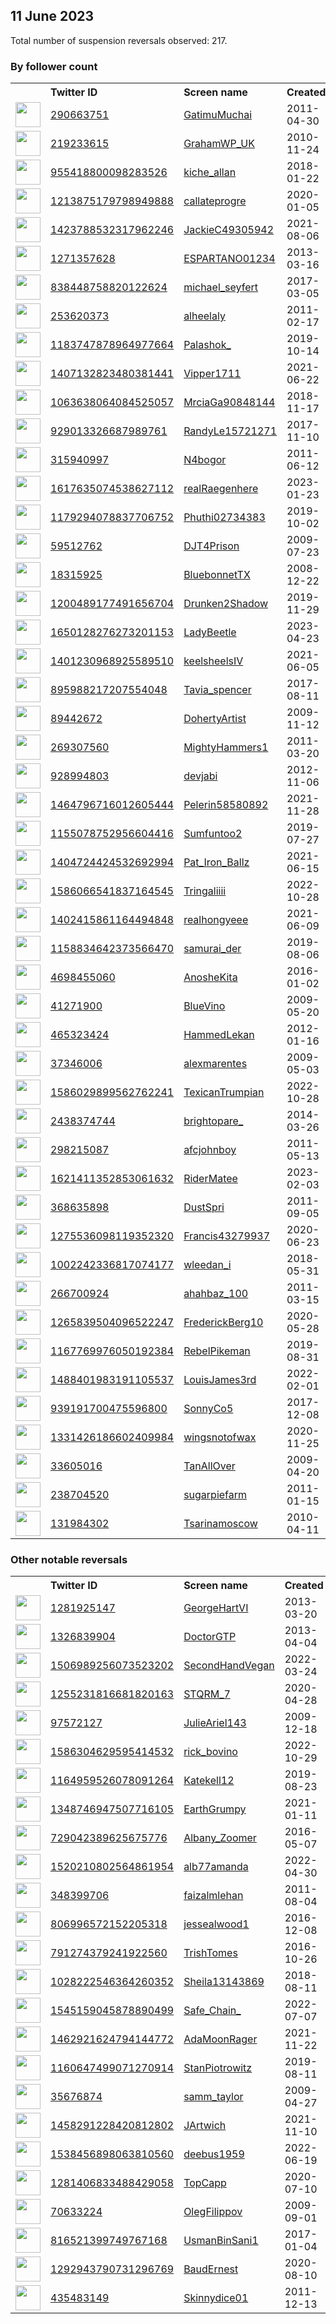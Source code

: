 
## 11 June 2023
Total number of suspension reversals observed: 217.

### By follower count
<table><tr><th></th><th align="left">Twitter ID</th><th align="left">Screen name</th>
<th align="left">Created</th><th align="left">Status</th><th align="left">Suspended</th><th align="left">Followers</th>
<tr><td><a href="https://pbs.twimg.com/profile_images/990616076688900096/ebJQ-tAu_normal.jpg"><img src="https://pbs.twimg.com/profile_images/990616076688900096/ebJQ-tAu_normal.jpg" width="40px" height="40px" align="center"/></a></td><td><a href="https://twitter.com/intent/user?user_id=290663751">290663751</a></td><td><a href="https://twitter.com/GatimuMuchai">GatimuMuchai</a></td><td>2011-04-30</td><td align="center"></td><td>2022-11-28</td><td>212607</td></tr>
<tr><td><a href="https://pbs.twimg.com/profile_images/1669028202897973269/cvyeeiO5_normal.jpg"><img src="https://pbs.twimg.com/profile_images/1669028202897973269/cvyeeiO5_normal.jpg" width="40px" height="40px" align="center"/></a></td><td><a href="https://twitter.com/intent/user?user_id=219233615">219233615</a></td><td><a href="https://twitter.com/GrahamWP_UK">GrahamWP_UK</a></td><td>2010-11-24</td><td align="center"></td><td></td><td>38258</td></tr>
<tr><td><a href="https://pbs.twimg.com/profile_images/1243992936683012096/8RdFul5z_normal.jpg"><img src="https://pbs.twimg.com/profile_images/1243992936683012096/8RdFul5z_normal.jpg" width="40px" height="40px" align="center"/></a></td><td><a href="https://twitter.com/intent/user?user_id=955418800098283526">955418800098283526</a></td><td><a href="https://twitter.com/kiche_allan">kiche_allan</a></td><td>2018-01-22</td><td align="center"></td><td>2023-05-13</td><td>11702</td></tr>
<tr><td><a href="https://pbs.twimg.com/profile_images/1674512361124769792/o7UguaIr_normal.jpg"><img src="https://pbs.twimg.com/profile_images/1674512361124769792/o7UguaIr_normal.jpg" width="40px" height="40px" align="center"/></a></td><td><a href="https://twitter.com/intent/user?user_id=1213875179798949888">1213875179798949888</a></td><td><a href="https://twitter.com/callateprogre">callateprogre</a></td><td>2020-01-05</td><td align="center"></td><td>2023-04-16</td><td>11030</td></tr>
<tr><td><a href="https://pbs.twimg.com/profile_images/1658679605434220546/qYwuRsMp_normal.jpg"><img src="https://pbs.twimg.com/profile_images/1658679605434220546/qYwuRsMp_normal.jpg" width="40px" height="40px" align="center"/></a></td><td><a href="https://twitter.com/intent/user?user_id=1423788532317962246">1423788532317962246</a></td><td><a href="https://twitter.com/JackieC49305942">JackieC49305942</a></td><td>2021-08-06</td><td align="center"></td><td>2023-06-06</td><td>9818</td></tr>
<tr><td><a href="https://pbs.twimg.com/profile_images/1668231393363611651/0xSpOJVi_normal.jpg"><img src="https://pbs.twimg.com/profile_images/1668231393363611651/0xSpOJVi_normal.jpg" width="40px" height="40px" align="center"/></a></td><td><a href="https://twitter.com/intent/user?user_id=1271357628">1271357628</a></td><td><a href="https://twitter.com/ESPARTANO01234">ESPARTANO01234</a></td><td>2013-03-16</td><td align="center"></td><td>2022-04-24</td><td>9514</td></tr>
<tr><td><a href="https://pbs.twimg.com/profile_images/1626297903370190857/bMzIE5h6_normal.jpg"><img src="https://pbs.twimg.com/profile_images/1626297903370190857/bMzIE5h6_normal.jpg" width="40px" height="40px" align="center"/></a></td><td><a href="https://twitter.com/intent/user?user_id=838448758820122624">838448758820122624</a></td><td><a href="https://twitter.com/michael_seyfert">michael_seyfert</a></td><td>2017-03-05</td><td align="center"></td><td>2023-06-03</td><td>8207</td></tr>
<tr><td><a href="https://pbs.twimg.com/profile_images/1670070475337220097/RydX6GfU_normal.jpg"><img src="https://pbs.twimg.com/profile_images/1670070475337220097/RydX6GfU_normal.jpg" width="40px" height="40px" align="center"/></a></td><td><a href="https://twitter.com/intent/user?user_id=253620373">253620373</a></td><td><a href="https://twitter.com/alheelaly">alheelaly</a></td><td>2011-02-17</td><td align="center"></td><td>2022-08-18</td><td>7968</td></tr>
<tr><td><a href="https://pbs.twimg.com/profile_images/1535983202958856192/ZrC4Ssqg_normal.jpg"><img src="https://pbs.twimg.com/profile_images/1535983202958856192/ZrC4Ssqg_normal.jpg" width="40px" height="40px" align="center"/></a></td><td><a href="https://twitter.com/intent/user?user_id=1183747878964977664">1183747878964977664</a></td><td><a href="https://twitter.com/Palashok_">Palashok_</a></td><td>2019-10-14</td><td align="center"></td><td>2023-05-26</td><td>6864</td></tr>
<tr><td><a href="https://pbs.twimg.com/profile_images/1587549402813579264/Hswoxg1r_normal.jpg"><img src="https://pbs.twimg.com/profile_images/1587549402813579264/Hswoxg1r_normal.jpg" width="40px" height="40px" align="center"/></a></td><td><a href="https://twitter.com/intent/user?user_id=1407132823480381441">1407132823480381441</a></td><td><a href="https://twitter.com/Vipper1711">Vipper1711</a></td><td>2021-06-22</td><td align="center"></td><td>2022-11-02</td><td>6560</td></tr>
<tr><td><a href="https://pbs.twimg.com/profile_images/1499588728410546176/uP4-eMSs_normal.jpg"><img src="https://pbs.twimg.com/profile_images/1499588728410546176/uP4-eMSs_normal.jpg" width="40px" height="40px" align="center"/></a></td><td><a href="https://twitter.com/intent/user?user_id=1063638064084525057">1063638064084525057</a></td><td><a href="https://twitter.com/MrciaGa90848144">MrciaGa90848144</a></td><td>2018-11-17</td><td align="center"></td><td>2022-09-21</td><td>6517</td></tr>
<tr><td><a href="https://pbs.twimg.com/profile_images/1057665659377799168/SYmQ-qA4_normal.jpg"><img src="https://pbs.twimg.com/profile_images/1057665659377799168/SYmQ-qA4_normal.jpg" width="40px" height="40px" align="center"/></a></td><td><a href="https://twitter.com/intent/user?user_id=929013326687989761">929013326687989761</a></td><td><a href="https://twitter.com/RandyLe15721271">RandyLe15721271</a></td><td>2017-11-10</td><td align="center"></td><td></td><td>5286</td></tr>
<tr><td><a href="https://pbs.twimg.com/profile_images/1668916116830445569/TXs_GzJx_normal.jpg"><img src="https://pbs.twimg.com/profile_images/1668916116830445569/TXs_GzJx_normal.jpg" width="40px" height="40px" align="center"/></a></td><td><a href="https://twitter.com/intent/user?user_id=315940997">315940997</a></td><td><a href="https://twitter.com/N4bogor">N4bogor</a></td><td>2011-06-12</td><td align="center"></td><td>2022-07-22</td><td>3641</td></tr>
<tr><td><a href="https://pbs.twimg.com/profile_images/1673119920094052354/QAGDIf-L_normal.jpg"><img src="https://pbs.twimg.com/profile_images/1673119920094052354/QAGDIf-L_normal.jpg" width="40px" height="40px" align="center"/></a></td><td><a href="https://twitter.com/intent/user?user_id=1617635074538627112">1617635074538627112</a></td><td><a href="https://twitter.com/realRaegenhere">realRaegenhere</a></td><td>2023-01-23</td><td align="center"></td><td>2023-06-09</td><td>2941</td></tr>
<tr><td><a href="https://pbs.twimg.com/profile_images/1503930531871928320/oAp3ZYdr_normal.jpg"><img src="https://pbs.twimg.com/profile_images/1503930531871928320/oAp3ZYdr_normal.jpg" width="40px" height="40px" align="center"/></a></td><td><a href="https://twitter.com/intent/user?user_id=1179294078837706752">1179294078837706752</a></td><td><a href="https://twitter.com/Phuthi02734383">Phuthi02734383</a></td><td>2019-10-02</td><td align="center"></td><td>2022-09-19</td><td>2772</td></tr>
<tr><td><a href="https://pbs.twimg.com/profile_images/1675644121766043650/MqGWMRHq_normal.jpg"><img src="https://pbs.twimg.com/profile_images/1675644121766043650/MqGWMRHq_normal.jpg" width="40px" height="40px" align="center"/></a></td><td><a href="https://twitter.com/intent/user?user_id=59512762">59512762</a></td><td><a href="https://twitter.com/DJT4Prison">DJT4Prison</a></td><td>2009-07-23</td><td align="center"></td><td></td><td>2647</td></tr>
<tr><td><a href="https://pbs.twimg.com/profile_images/1047605311975043072/4ASPSOGY_normal.jpg"><img src="https://pbs.twimg.com/profile_images/1047605311975043072/4ASPSOGY_normal.jpg" width="40px" height="40px" align="center"/></a></td><td><a href="https://twitter.com/intent/user?user_id=18315925">18315925</a></td><td><a href="https://twitter.com/BluebonnetTX">BluebonnetTX</a></td><td>2008-12-22</td><td align="center"></td><td></td><td>2413</td></tr>
<tr><td><a href="https://pbs.twimg.com/profile_images/1666001023679307777/mATg_hgX_normal.jpg"><img src="https://pbs.twimg.com/profile_images/1666001023679307777/mATg_hgX_normal.jpg" width="40px" height="40px" align="center"/></a></td><td><a href="https://twitter.com/intent/user?user_id=1200489177491656704">1200489177491656704</a></td><td><a href="https://twitter.com/Drunken2Shadow">Drunken2Shadow</a></td><td>2019-11-29</td><td align="center"></td><td>2022-07-20</td><td>2216</td></tr>
<tr><td><a href="https://pbs.twimg.com/profile_images/1655654378861101056/BSkuDMIJ_normal.jpg"><img src="https://pbs.twimg.com/profile_images/1655654378861101056/BSkuDMIJ_normal.jpg" width="40px" height="40px" align="center"/></a></td><td><a href="https://twitter.com/intent/user?user_id=1650128276273201153">1650128276273201153</a></td><td><a href="https://twitter.com/LadyBeetle">LadyBeetle</a></td><td>2023-04-23</td><td align="center"></td><td>2023-06-02</td><td>2196</td></tr>
<tr><td><a href="https://pbs.twimg.com/profile_images/1401249004239953922/mOHwRcha_normal.jpg"><img src="https://pbs.twimg.com/profile_images/1401249004239953922/mOHwRcha_normal.jpg" width="40px" height="40px" align="center"/></a></td><td><a href="https://twitter.com/intent/user?user_id=1401230968925589510">1401230968925589510</a></td><td><a href="https://twitter.com/keelsheelsIV">keelsheelsIV</a></td><td>2021-06-05</td><td align="center"></td><td>2022-09-01</td><td>2105</td></tr>
<tr><td><a href="https://pbs.twimg.com/profile_images/1676334695057850368/QTvDc-2D_normal.jpg"><img src="https://pbs.twimg.com/profile_images/1676334695057850368/QTvDc-2D_normal.jpg" width="40px" height="40px" align="center"/></a></td><td><a href="https://twitter.com/intent/user?user_id=895988217207554048">895988217207554048</a></td><td><a href="https://twitter.com/Tavia_spencer">Tavia_spencer</a></td><td>2017-08-11</td><td align="center"></td><td>2022-05-30</td><td>1987</td></tr>
<tr><td><a href="https://pbs.twimg.com/profile_images/951261967150284800/I4JjdnNI_normal.jpg"><img src="https://pbs.twimg.com/profile_images/951261967150284800/I4JjdnNI_normal.jpg" width="40px" height="40px" align="center"/></a></td><td><a href="https://twitter.com/intent/user?user_id=89442672">89442672</a></td><td><a href="https://twitter.com/DohertyArtist">DohertyArtist</a></td><td>2009-11-12</td><td align="center"></td><td></td><td>1937</td></tr>
<tr><td><a href="https://pbs.twimg.com/profile_images/1335273995390902272/WLOZb9IY_normal.jpg"><img src="https://pbs.twimg.com/profile_images/1335273995390902272/WLOZb9IY_normal.jpg" width="40px" height="40px" align="center"/></a></td><td><a href="https://twitter.com/intent/user?user_id=269307560">269307560</a></td><td><a href="https://twitter.com/MightyHammers1">MightyHammers1</a></td><td>2011-03-20</td><td align="center"></td><td></td><td>1779</td></tr>
<tr><td><a href="https://pbs.twimg.com/profile_images/1669173564782821376/UaB2d5PT_normal.jpg"><img src="https://pbs.twimg.com/profile_images/1669173564782821376/UaB2d5PT_normal.jpg" width="40px" height="40px" align="center"/></a></td><td><a href="https://twitter.com/intent/user?user_id=928994803">928994803</a></td><td><a href="https://twitter.com/devjabi">devjabi</a></td><td>2012-11-06</td><td align="center"></td><td>2023-06-01</td><td>1758</td></tr>
<tr><td><a href="https://pbs.twimg.com/profile_images/1569017255207337984/LvBNcFHn_normal.jpg"><img src="https://pbs.twimg.com/profile_images/1569017255207337984/LvBNcFHn_normal.jpg" width="40px" height="40px" align="center"/></a></td><td><a href="https://twitter.com/intent/user?user_id=1464796716012605444">1464796716012605444</a></td><td><a href="https://twitter.com/Pelerin58580892">Pelerin58580892</a></td><td>2021-11-28</td><td align="center"></td><td>2023-06-04</td><td>1754</td></tr>
<tr><td><a href="https://pbs.twimg.com/profile_images/1278420912782675981/zoXbtyP9_normal.jpg"><img src="https://pbs.twimg.com/profile_images/1278420912782675981/zoXbtyP9_normal.jpg" width="40px" height="40px" align="center"/></a></td><td><a href="https://twitter.com/intent/user?user_id=1155078752956604416">1155078752956604416</a></td><td><a href="https://twitter.com/Sumfuntoo2">Sumfuntoo2</a></td><td>2019-07-27</td><td align="center">🔒</td><td></td><td>1748</td></tr>
<tr><td><a href="https://pbs.twimg.com/profile_images/1669766037884076043/W-XEVjbV_normal.jpg"><img src="https://pbs.twimg.com/profile_images/1669766037884076043/W-XEVjbV_normal.jpg" width="40px" height="40px" align="center"/></a></td><td><a href="https://twitter.com/intent/user?user_id=1404724424532692994">1404724424532692994</a></td><td><a href="https://twitter.com/Pat_Iron_Ballz">Pat_Iron_Ballz</a></td><td>2021-06-15</td><td align="center"></td><td>2023-05-30</td><td>1638</td></tr>
<tr><td><a href="https://pbs.twimg.com/profile_images/1590336228544716800/PJKSOyj4_normal.jpg"><img src="https://pbs.twimg.com/profile_images/1590336228544716800/PJKSOyj4_normal.jpg" width="40px" height="40px" align="center"/></a></td><td><a href="https://twitter.com/intent/user?user_id=1586066541837164545">1586066541837164545</a></td><td><a href="https://twitter.com/Tringaliiii">Tringaliiii</a></td><td>2022-10-28</td><td align="center"></td><td>2022-11-30</td><td>1617</td></tr>
<tr><td><a href="https://pbs.twimg.com/profile_images/1496840380213436417/dYOcg73Q_normal.jpg"><img src="https://pbs.twimg.com/profile_images/1496840380213436417/dYOcg73Q_normal.jpg" width="40px" height="40px" align="center"/></a></td><td><a href="https://twitter.com/intent/user?user_id=1402415861164494848">1402415861164494848</a></td><td><a href="https://twitter.com/realhongyeee">realhongyeee</a></td><td>2021-06-09</td><td align="center"></td><td></td><td>1561</td></tr>
<tr><td><a href="https://pbs.twimg.com/profile_images/1158842141696770048/KxFD80JA_normal.jpg"><img src="https://pbs.twimg.com/profile_images/1158842141696770048/KxFD80JA_normal.jpg" width="40px" height="40px" align="center"/></a></td><td><a href="https://twitter.com/intent/user?user_id=1158834642373566470">1158834642373566470</a></td><td><a href="https://twitter.com/samurai_der">samurai_der</a></td><td>2019-08-06</td><td align="center"></td><td>2023-06-04</td><td>1521</td></tr>
<tr><td><a href="https://pbs.twimg.com/profile_images/1348708793547309058/6ezjzRmT_normal.jpg"><img src="https://pbs.twimg.com/profile_images/1348708793547309058/6ezjzRmT_normal.jpg" width="40px" height="40px" align="center"/></a></td><td><a href="https://twitter.com/intent/user?user_id=4698455060">4698455060</a></td><td><a href="https://twitter.com/AnosheKita">AnosheKita</a></td><td>2016-01-02</td><td align="center"></td><td>2023-06-02</td><td>1227</td></tr>
<tr><td><a href="https://pbs.twimg.com/profile_images/689680477599469568/cyhihxL0_normal.jpg"><img src="https://pbs.twimg.com/profile_images/689680477599469568/cyhihxL0_normal.jpg" width="40px" height="40px" align="center"/></a></td><td><a href="https://twitter.com/intent/user?user_id=41271900">41271900</a></td><td><a href="https://twitter.com/BlueVino">BlueVino</a></td><td>2009-05-20</td><td align="center"></td><td>2023-05-28</td><td>1185</td></tr>
<tr><td><a href="https://pbs.twimg.com/profile_images/1275209912210075651/zLr4hJPq_normal.jpg"><img src="https://pbs.twimg.com/profile_images/1275209912210075651/zLr4hJPq_normal.jpg" width="40px" height="40px" align="center"/></a></td><td><a href="https://twitter.com/intent/user?user_id=465323424">465323424</a></td><td><a href="https://twitter.com/HammedLekan">HammedLekan</a></td><td>2012-01-16</td><td align="center"></td><td>2023-05-26</td><td>1169</td></tr>
<tr><td><a href="https://pbs.twimg.com/profile_images/1665825045640515584/eHHp2KS7_normal.jpg"><img src="https://pbs.twimg.com/profile_images/1665825045640515584/eHHp2KS7_normal.jpg" width="40px" height="40px" align="center"/></a></td><td><a href="https://twitter.com/intent/user?user_id=37346006">37346006</a></td><td><a href="https://twitter.com/alexmarentes">alexmarentes</a></td><td>2009-05-03</td><td align="center"></td><td>2022-03-16</td><td>1143</td></tr>
<tr><td><a href="https://pbs.twimg.com/profile_images/1586031345863639040/b87C8EWy_normal.jpg"><img src="https://pbs.twimg.com/profile_images/1586031345863639040/b87C8EWy_normal.jpg" width="40px" height="40px" align="center"/></a></td><td><a href="https://twitter.com/intent/user?user_id=1586029899562762241">1586029899562762241</a></td><td><a href="https://twitter.com/TexicanTrumpian">TexicanTrumpian</a></td><td>2022-10-28</td><td align="center"></td><td>2023-06-08</td><td>1083</td></tr>
<tr><td><a href="https://pbs.twimg.com/profile_images/1677641340283232256/ztsBrE5s_normal.jpg"><img src="https://pbs.twimg.com/profile_images/1677641340283232256/ztsBrE5s_normal.jpg" width="40px" height="40px" align="center"/></a></td><td><a href="https://twitter.com/intent/user?user_id=2438374744">2438374744</a></td><td><a href="https://twitter.com/brightopare_">brightopare_</a></td><td>2014-03-26</td><td align="center"></td><td>2023-02-03</td><td>1057</td></tr>
<tr><td><a href="https://pbs.twimg.com/profile_images/1675273103595667457/_PH3Q9Du_normal.jpg"><img src="https://pbs.twimg.com/profile_images/1675273103595667457/_PH3Q9Du_normal.jpg" width="40px" height="40px" align="center"/></a></td><td><a href="https://twitter.com/intent/user?user_id=298215087">298215087</a></td><td><a href="https://twitter.com/afcjohnboy">afcjohnboy</a></td><td>2011-05-13</td><td align="center"></td><td></td><td>1045</td></tr>
<tr><td><a href="https://pbs.twimg.com/profile_images/1621411695582220288/Btvotie8_normal.png"><img src="https://pbs.twimg.com/profile_images/1621411695582220288/Btvotie8_normal.png" width="40px" height="40px" align="center"/></a></td><td><a href="https://twitter.com/intent/user?user_id=1621411352853061632">1621411352853061632</a></td><td><a href="https://twitter.com/RiderMatee">RiderMatee</a></td><td>2023-02-03</td><td align="center"></td><td>2023-06-01</td><td>1043</td></tr>
<tr><td><a href="https://pbs.twimg.com/profile_images/1439652132337115138/0jqAKxX1_normal.jpg"><img src="https://pbs.twimg.com/profile_images/1439652132337115138/0jqAKxX1_normal.jpg" width="40px" height="40px" align="center"/></a></td><td><a href="https://twitter.com/intent/user?user_id=368635898">368635898</a></td><td><a href="https://twitter.com/DustSpri">DustSpri</a></td><td>2011-09-05</td><td align="center"></td><td>2022-08-04</td><td>1031</td></tr>
<tr><td><a href="https://pbs.twimg.com/profile_images/1435779736358293507/MGpt2RtT_normal.jpg"><img src="https://pbs.twimg.com/profile_images/1435779736358293507/MGpt2RtT_normal.jpg" width="40px" height="40px" align="center"/></a></td><td><a href="https://twitter.com/intent/user?user_id=1275536098119352320">1275536098119352320</a></td><td><a href="https://twitter.com/Francis43279937">Francis43279937</a></td><td>2020-06-23</td><td align="center"></td><td>2022-09-21</td><td>1028</td></tr>
<tr><td><a href="https://pbs.twimg.com/profile_images/1679218577348468742/VDyGBpZ3_normal.jpg"><img src="https://pbs.twimg.com/profile_images/1679218577348468742/VDyGBpZ3_normal.jpg" width="40px" height="40px" align="center"/></a></td><td><a href="https://twitter.com/intent/user?user_id=1002242336817074177">1002242336817074177</a></td><td><a href="https://twitter.com/wleedan_i">wleedan_i</a></td><td>2018-05-31</td><td align="center"></td><td></td><td>962</td></tr>
<tr><td><a href="https://pbs.twimg.com/profile_images/1472728904196575233/94t-nDh1_normal.jpg"><img src="https://pbs.twimg.com/profile_images/1472728904196575233/94t-nDh1_normal.jpg" width="40px" height="40px" align="center"/></a></td><td><a href="https://twitter.com/intent/user?user_id=266700924">266700924</a></td><td><a href="https://twitter.com/ahahbaz_100">ahahbaz_100</a></td><td>2011-03-15</td><td align="center"></td><td>2023-05-21</td><td>960</td></tr>
<tr><td><a href="https://pbs.twimg.com/profile_images/1524886084034781184/geJygtjo_normal.jpg"><img src="https://pbs.twimg.com/profile_images/1524886084034781184/geJygtjo_normal.jpg" width="40px" height="40px" align="center"/></a></td><td><a href="https://twitter.com/intent/user?user_id=1265839504096522247">1265839504096522247</a></td><td><a href="https://twitter.com/FrederickBerg10">FrederickBerg10</a></td><td>2020-05-28</td><td align="center"></td><td>2022-05-24</td><td>905</td></tr>
<tr><td><a href="https://pbs.twimg.com/profile_images/1349355650099384330/m5AJov4d_normal.jpg"><img src="https://pbs.twimg.com/profile_images/1349355650099384330/m5AJov4d_normal.jpg" width="40px" height="40px" align="center"/></a></td><td><a href="https://twitter.com/intent/user?user_id=1167769976050192384">1167769976050192384</a></td><td><a href="https://twitter.com/RebelPikeman">RebelPikeman</a></td><td>2019-08-31</td><td align="center">🔒</td><td></td><td>890</td></tr>
<tr><td><a href="https://pbs.twimg.com/profile_images/1488761927140585479/CVCFDs8B_normal.jpg"><img src="https://pbs.twimg.com/profile_images/1488761927140585479/CVCFDs8B_normal.jpg" width="40px" height="40px" align="center"/></a></td><td><a href="https://twitter.com/intent/user?user_id=1488401983191105537">1488401983191105537</a></td><td><a href="https://twitter.com/LouisJames3rd">LouisJames3rd</a></td><td>2022-02-01</td><td align="center"></td><td>2022-04-23</td><td>846</td></tr>
<tr><td><a href="https://pbs.twimg.com/profile_images/1343914247642820609/VWwwvtNa_normal.jpg"><img src="https://pbs.twimg.com/profile_images/1343914247642820609/VWwwvtNa_normal.jpg" width="40px" height="40px" align="center"/></a></td><td><a href="https://twitter.com/intent/user?user_id=939191700475596800">939191700475596800</a></td><td><a href="https://twitter.com/SonnyCo5">SonnyCo5</a></td><td>2017-12-08</td><td align="center">🚫</td><td>2023-06-08</td><td>838</td></tr>
<tr><td><a href="https://pbs.twimg.com/profile_images/1331462722853232640/mWT-31ev_normal.jpg"><img src="https://pbs.twimg.com/profile_images/1331462722853232640/mWT-31ev_normal.jpg" width="40px" height="40px" align="center"/></a></td><td><a href="https://twitter.com/intent/user?user_id=1331426186602409984">1331426186602409984</a></td><td><a href="https://twitter.com/wingsnotofwax">wingsnotofwax</a></td><td>2020-11-25</td><td align="center"></td><td>2022-04-30</td><td>799</td></tr>
<tr><td><a href="https://pbs.twimg.com/profile_images/186462109/wardrobe_normal.jpg"><img src="https://pbs.twimg.com/profile_images/186462109/wardrobe_normal.jpg" width="40px" height="40px" align="center"/></a></td><td><a href="https://twitter.com/intent/user?user_id=33605016">33605016</a></td><td><a href="https://twitter.com/TanAllOver">TanAllOver</a></td><td>2009-04-20</td><td align="center">🔒</td><td></td><td>726</td></tr>
<tr><td><a href="https://pbs.twimg.com/profile_images/1655345380136042498/oCTkVF9k_normal.jpg"><img src="https://pbs.twimg.com/profile_images/1655345380136042498/oCTkVF9k_normal.jpg" width="40px" height="40px" align="center"/></a></td><td><a href="https://twitter.com/intent/user?user_id=238704520">238704520</a></td><td><a href="https://twitter.com/sugarpiefarm">sugarpiefarm</a></td><td>2011-01-15</td><td align="center"></td><td>2023-05-25</td><td>716</td></tr>
<tr><td><a href="https://pbs.twimg.com/profile_images/532333863771443200/DcqYS6BH_normal.jpeg"><img src="https://pbs.twimg.com/profile_images/532333863771443200/DcqYS6BH_normal.jpeg" width="40px" height="40px" align="center"/></a></td><td><a href="https://twitter.com/intent/user?user_id=131984302">131984302</a></td><td><a href="https://twitter.com/Tsarinamoscow">Tsarinamoscow</a></td><td>2010-04-11</td><td align="center"></td><td>2023-05-31</td><td>711</td></tr>
</table>

### Other notable reversals
<table><tr><th></th><th align="left">Twitter ID</th><th align="left">Screen name</th>
<th align="left">Created</th><th align="left">Status</th><th align="left">Suspended</th><th align="left">Followers</th>
<tr><td><a href="https://pbs.twimg.com/profile_images/1509499445351792649/Ct1ZhR7Z_normal.jpg"><img src="https://pbs.twimg.com/profile_images/1509499445351792649/Ct1ZhR7Z_normal.jpg" width="40px" height="40px" align="center"/></a></td><td><a href="https://twitter.com/intent/user?user_id=1281925147">1281925147</a></td><td><a href="https://twitter.com/GeorgeHartVI">GeorgeHartVI</a></td><td>2013-03-20</td><td align="center"></td><td>2023-06-03</td><td>152</td></tr>
<tr><td><a href="https://pbs.twimg.com/profile_images/1613493693847142402/-63oHiAZ_normal.jpg"><img src="https://pbs.twimg.com/profile_images/1613493693847142402/-63oHiAZ_normal.jpg" width="40px" height="40px" align="center"/></a></td><td><a href="https://twitter.com/intent/user?user_id=1326839904">1326839904</a></td><td><a href="https://twitter.com/DoctorGTP">DoctorGTP</a></td><td>2013-04-04</td><td align="center"></td><td>2023-06-06</td><td>687</td></tr>
<tr><td><a href="https://pbs.twimg.com/profile_images/1672790302174617601/wWiNdQGW_normal.jpg"><img src="https://pbs.twimg.com/profile_images/1672790302174617601/wWiNdQGW_normal.jpg" width="40px" height="40px" align="center"/></a></td><td><a href="https://twitter.com/intent/user?user_id=1506989256073523202">1506989256073523202</a></td><td><a href="https://twitter.com/SecondHandVegan">SecondHandVegan</a></td><td>2022-03-24</td><td align="center"></td><td>2022-11-24</td><td>80</td></tr>
<tr><td><a href="https://pbs.twimg.com/profile_images/1570869131209056256/nIUxHihR_normal.jpg"><img src="https://pbs.twimg.com/profile_images/1570869131209056256/nIUxHihR_normal.jpg" width="40px" height="40px" align="center"/></a></td><td><a href="https://twitter.com/intent/user?user_id=1255231816681820163">1255231816681820163</a></td><td><a href="https://twitter.com/STQRM_7">STQRM_7</a></td><td>2020-04-28</td><td align="center"></td><td>2022-12-11</td><td>239</td></tr>
<tr><td><a href="https://pbs.twimg.com/profile_images/1725216798/image_normal.jpg"><img src="https://pbs.twimg.com/profile_images/1725216798/image_normal.jpg" width="40px" height="40px" align="center"/></a></td><td><a href="https://twitter.com/intent/user?user_id=97572127">97572127</a></td><td><a href="https://twitter.com/JulieAriel143">JulieAriel143</a></td><td>2009-12-18</td><td align="center">🔒</td><td>2023-04-06</td><td>3</td></tr>
<tr><td><a href="https://abs.twimg.com/sticky/default_profile_images/default_profile_normal.png"><img src="https://abs.twimg.com/sticky/default_profile_images/default_profile_normal.png" width="40px" height="40px" align="center"/></a></td><td><a href="https://twitter.com/intent/user?user_id=1586304629595414532">1586304629595414532</a></td><td><a href="https://twitter.com/rick_bovino">rick_bovino</a></td><td>2022-10-29</td><td align="center"></td><td>2022-12-17</td><td>58</td></tr>
<tr><td><a href="https://pbs.twimg.com/profile_images/1600408828897628163/1DNh3emI_normal.jpg"><img src="https://pbs.twimg.com/profile_images/1600408828897628163/1DNh3emI_normal.jpg" width="40px" height="40px" align="center"/></a></td><td><a href="https://twitter.com/intent/user?user_id=1164959526078091264">1164959526078091264</a></td><td><a href="https://twitter.com/Katekell12">Katekell12</a></td><td>2019-08-23</td><td align="center"></td><td>2023-03-24</td><td>11</td></tr>
<tr><td><a href="https://pbs.twimg.com/profile_images/1587095190828883968/s6xbcMvw_normal.jpg"><img src="https://pbs.twimg.com/profile_images/1587095190828883968/s6xbcMvw_normal.jpg" width="40px" height="40px" align="center"/></a></td><td><a href="https://twitter.com/intent/user?user_id=1348746947507716105">1348746947507716105</a></td><td><a href="https://twitter.com/EarthGrumpy">EarthGrumpy</a></td><td>2021-01-11</td><td align="center"></td><td>2022-12-13</td><td>195</td></tr>
<tr><td><a href="https://pbs.twimg.com/profile_images/1667381306613723137/e3jJOxwD_normal.jpg"><img src="https://pbs.twimg.com/profile_images/1667381306613723137/e3jJOxwD_normal.jpg" width="40px" height="40px" align="center"/></a></td><td><a href="https://twitter.com/intent/user?user_id=729042389625675776">729042389625675776</a></td><td><a href="https://twitter.com/Albany_Zoomer">Albany_Zoomer</a></td><td>2016-05-07</td><td align="center"></td><td>2022-11-17</td><td>538</td></tr>
<tr><td><a href="https://abs.twimg.com/sticky/default_profile_images/default_profile_normal.png"><img src="https://abs.twimg.com/sticky/default_profile_images/default_profile_normal.png" width="40px" height="40px" align="center"/></a></td><td><a href="https://twitter.com/intent/user?user_id=1520210802564861954">1520210802564861954</a></td><td><a href="https://twitter.com/alb77amanda">alb77amanda</a></td><td>2022-04-30</td><td align="center"></td><td>2023-01-22</td><td>0</td></tr>
<tr><td><a href="https://pbs.twimg.com/profile_images/1672725129443385345/Kp4XOdKD_normal.jpg"><img src="https://pbs.twimg.com/profile_images/1672725129443385345/Kp4XOdKD_normal.jpg" width="40px" height="40px" align="center"/></a></td><td><a href="https://twitter.com/intent/user?user_id=348399706">348399706</a></td><td><a href="https://twitter.com/faizalmlehan">faizalmlehan</a></td><td>2011-08-04</td><td align="center"></td><td>2023-06-03</td><td>1</td></tr>
<tr><td><a href="https://pbs.twimg.com/profile_images/1667524550370766857/_CdTHBTa_normal.jpg"><img src="https://pbs.twimg.com/profile_images/1667524550370766857/_CdTHBTa_normal.jpg" width="40px" height="40px" align="center"/></a></td><td><a href="https://twitter.com/intent/user?user_id=806996572152205318">806996572152205318</a></td><td><a href="https://twitter.com/jessealwood1">jessealwood1</a></td><td>2016-12-08</td><td align="center"></td><td>2023-05-23</td><td>3</td></tr>
<tr><td><a href="https://pbs.twimg.com/profile_images/1487102583554641922/05lHT2LY_normal.jpg"><img src="https://pbs.twimg.com/profile_images/1487102583554641922/05lHT2LY_normal.jpg" width="40px" height="40px" align="center"/></a></td><td><a href="https://twitter.com/intent/user?user_id=791274379241922560">791274379241922560</a></td><td><a href="https://twitter.com/TrishTomes">TrishTomes</a></td><td>2016-10-26</td><td align="center"></td><td>2023-06-01</td><td>463</td></tr>
<tr><td><a href="https://abs.twimg.com/sticky/default_profile_images/default_profile_normal.png"><img src="https://abs.twimg.com/sticky/default_profile_images/default_profile_normal.png" width="40px" height="40px" align="center"/></a></td><td><a href="https://twitter.com/intent/user?user_id=1028222546364260352">1028222546364260352</a></td><td><a href="https://twitter.com/Sheila13143869">Sheila13143869</a></td><td>2018-08-11</td><td align="center"></td><td>2023-06-03</td><td>11</td></tr>
<tr><td><a href="https://pbs.twimg.com/profile_images/1545159100316663808/i36hXXcI_normal.png"><img src="https://pbs.twimg.com/profile_images/1545159100316663808/i36hXXcI_normal.png" width="40px" height="40px" align="center"/></a></td><td><a href="https://twitter.com/intent/user?user_id=1545159045878890499">1545159045878890499</a></td><td><a href="https://twitter.com/Safe_Chain_">Safe_Chain_</a></td><td>2022-07-07</td><td align="center">🔒</td><td>2023-06-05</td><td>0</td></tr>
<tr><td><a href="https://pbs.twimg.com/profile_images/1462922722170789896/0h2FJeFX_normal.jpg"><img src="https://pbs.twimg.com/profile_images/1462922722170789896/0h2FJeFX_normal.jpg" width="40px" height="40px" align="center"/></a></td><td><a href="https://twitter.com/intent/user?user_id=1462921624794144772">1462921624794144772</a></td><td><a href="https://twitter.com/AdaMoonRager">AdaMoonRager</a></td><td>2021-11-22</td><td align="center"></td><td>2023-02-06</td><td>33</td></tr>
<tr><td><a href="https://pbs.twimg.com/profile_images/1412472244689846279/oE1jCDaS_normal.jpg"><img src="https://pbs.twimg.com/profile_images/1412472244689846279/oE1jCDaS_normal.jpg" width="40px" height="40px" align="center"/></a></td><td><a href="https://twitter.com/intent/user?user_id=1160647499071270914">1160647499071270914</a></td><td><a href="https://twitter.com/StanPiotrowitz">StanPiotrowitz</a></td><td>2019-08-11</td><td align="center"></td><td>2022-12-09</td><td>311</td></tr>
<tr><td><a href="https://pbs.twimg.com/profile_images/1557826153125117952/9MgzFvyE_normal.jpg"><img src="https://pbs.twimg.com/profile_images/1557826153125117952/9MgzFvyE_normal.jpg" width="40px" height="40px" align="center"/></a></td><td><a href="https://twitter.com/intent/user?user_id=35676874">35676874</a></td><td><a href="https://twitter.com/samm_taylor">samm_taylor</a></td><td>2009-04-27</td><td align="center"></td><td>2023-04-19</td><td>156</td></tr>
<tr><td><a href="https://pbs.twimg.com/profile_images/1601474258781224962/dgdFHnLO_normal.jpg"><img src="https://pbs.twimg.com/profile_images/1601474258781224962/dgdFHnLO_normal.jpg" width="40px" height="40px" align="center"/></a></td><td><a href="https://twitter.com/intent/user?user_id=1458291228420812802">1458291228420812802</a></td><td><a href="https://twitter.com/JArtwich">JArtwich</a></td><td>2021-11-10</td><td align="center"></td><td>2023-01-03</td><td>50</td></tr>
<tr><td><a href="https://pbs.twimg.com/profile_images/1538929202338078721/MLI74eqm_normal.jpg"><img src="https://pbs.twimg.com/profile_images/1538929202338078721/MLI74eqm_normal.jpg" width="40px" height="40px" align="center"/></a></td><td><a href="https://twitter.com/intent/user?user_id=1538456898063810560">1538456898063810560</a></td><td><a href="https://twitter.com/deebus1959">deebus1959</a></td><td>2022-06-19</td><td align="center">🔒</td><td>2023-05-11</td><td>165</td></tr>
<tr><td><a href="https://pbs.twimg.com/profile_images/1283159591258402824/y_jNwcRL_normal.jpg"><img src="https://pbs.twimg.com/profile_images/1283159591258402824/y_jNwcRL_normal.jpg" width="40px" height="40px" align="center"/></a></td><td><a href="https://twitter.com/intent/user?user_id=1281406833488429058">1281406833488429058</a></td><td><a href="https://twitter.com/TopCapp">TopCapp</a></td><td>2020-07-10</td><td align="center"></td><td>2023-06-04</td><td>6</td></tr>
<tr><td><a href="https://abs.twimg.com/sticky/default_profile_images/default_profile_normal.png"><img src="https://abs.twimg.com/sticky/default_profile_images/default_profile_normal.png" width="40px" height="40px" align="center"/></a></td><td><a href="https://twitter.com/intent/user?user_id=70633224">70633224</a></td><td><a href="https://twitter.com/OlegFilippov">OlegFilippov</a></td><td>2009-09-01</td><td align="center"></td><td>2023-05-19</td><td>4</td></tr>
<tr><td><a href="https://pbs.twimg.com/profile_images/1610975065742393345/lTNmosJq_normal.jpg"><img src="https://pbs.twimg.com/profile_images/1610975065742393345/lTNmosJq_normal.jpg" width="40px" height="40px" align="center"/></a></td><td><a href="https://twitter.com/intent/user?user_id=816521399749767168">816521399749767168</a></td><td><a href="https://twitter.com/UsmanBinSani1">UsmanBinSani1</a></td><td>2017-01-04</td><td align="center"></td><td>2023-06-02</td><td>143</td></tr>
<tr><td><a href="https://pbs.twimg.com/profile_images/1668015290297319425/Yh6TyYfF_normal.jpg"><img src="https://pbs.twimg.com/profile_images/1668015290297319425/Yh6TyYfF_normal.jpg" width="40px" height="40px" align="center"/></a></td><td><a href="https://twitter.com/intent/user?user_id=1292943790731296769">1292943790731296769</a></td><td><a href="https://twitter.com/BaudErnest">BaudErnest</a></td><td>2020-08-10</td><td align="center"></td><td>2023-03-23</td><td>17</td></tr>
<tr><td><a href="https://pbs.twimg.com/profile_images/1566646349583507460/TK4iqxrr_normal.jpg"><img src="https://pbs.twimg.com/profile_images/1566646349583507460/TK4iqxrr_normal.jpg" width="40px" height="40px" align="center"/></a></td><td><a href="https://twitter.com/intent/user?user_id=435483149">435483149</a></td><td><a href="https://twitter.com/Skinnydice01">Skinnydice01</a></td><td>2011-12-13</td><td align="center"></td><td>2023-05-28</td><td>99</td></tr>
</table>
